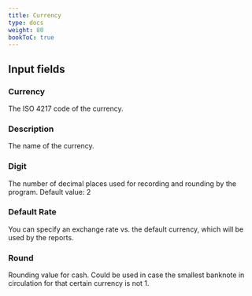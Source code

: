 ```yaml
---
title: Currency
type: docs
weight: 80
bookToC: true
---
```


## Input fields

### Currency
The ISO 4217 code of the currency.

### Description
The name of the currency.

### Digit
The number of decimal places used for recording and rounding by the program. Default value: 2

### Default Rate
You can specify an exchange rate vs. the default currency, which will be used by the reports.

### Round
Rounding value for cash. Could be used in case the smallest banknote in circulation for that certain currency is not 1.

